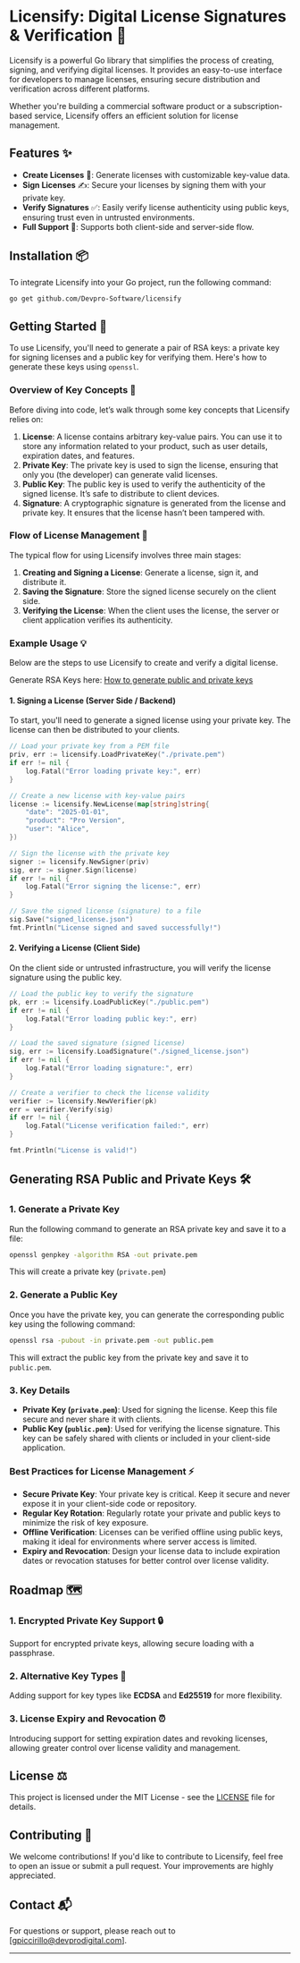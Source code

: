 # Licensify: Digital License Signatures & Verification 🔐

Licensify is a powerful Go library that simplifies the process of creating, signing, and verifying digital licenses. It provides an easy-to-use interface for developers to manage licenses, ensuring secure distribution and verification across different platforms.

Whether you're building a commercial software product or a subscription-based service, Licensify offers an efficient solution for license management.

## Features ✨

- **Create Licenses** 📝: Generate licenses with customizable key-value data.
- **Sign Licenses** ✍️: Secure your licenses by signing them with your private key.
- **Verify Signatures** ✅: Easily verify license authenticity using public keys, ensuring trust even in untrusted environments.
- **Full Support** 💪: Supports both client-side and server-side flow.

## Installation 📦

To integrate Licensify into your Go project, run the following command:

```bash
go get github.com/Devpro-Software/licensify
```

## Getting Started 🚀

To use Licensify, you'll need to generate a pair of RSA keys: a private key for signing licenses and a public key for verifying them. Here's how to generate these keys using `openssl`.

### Overview of Key Concepts 🔑

Before diving into code, let’s walk through some key concepts that Licensify relies on:

1. **License**: A license contains arbitrary key-value pairs. You can use it to store any information related to your product, such as user details, expiration dates, and features.
2. **Private Key**: The private key is used to sign the license, ensuring that only you (the developer) can generate valid licenses.
3. **Public Key**: The public key is used to verify the authenticity of the signed license. It’s safe to distribute to client devices.
4. **Signature**: A cryptographic signature is generated from the license and private key. It ensures that the license hasn’t been tampered with.

### Flow of License Management 🔄

The typical flow for using Licensify involves three main stages:

1. **Creating and Signing a License**: Generate a license, sign it, and distribute it.
2. **Saving the Signature**: Store the signed license securely on the client side.
3. **Verifying the License**: When the client uses the license, the server or client application verifies its authenticity.

### Example Usage 💡

Below are the steps to use Licensify to create and verify a digital license.

Generate RSA Keys here: [How to generate public and private keys](#generating-rsa-public-and-private-keys)

#### 1. Signing a License (Server Side / Backend)

To start, you'll need to generate a signed license using your private key. The license can then be distributed to your clients.

```go
// Load your private key from a PEM file
priv, err := licensify.LoadPrivateKey("./private.pem")
if err != nil {
    log.Fatal("Error loading private key:", err)
}

// Create a new license with key-value pairs
license := licensify.NewLicense(map[string]string{
    "date": "2025-01-01",
    "product": "Pro Version",
    "user": "Alice",
})

// Sign the license with the private key
signer := licensify.NewSigner(priv)
sig, err := signer.Sign(license)
if err != nil {
    log.Fatal("Error signing the license:", err)
}

// Save the signed license (signature) to a file
sig.Save("signed_license.json")
fmt.Println("License signed and saved successfully!")
```

#### 2. Verifying a License (Client Side)

On the client side or untrusted infrastructure, you will verify the license signature using the public key.

```go
// Load the public key to verify the signature
pk, err := licensify.LoadPublicKey("./public.pem")
if err != nil {
    log.Fatal("Error loading public key:", err)
}

// Load the saved signature (signed license)
sig, err := licensify.LoadSignature("./signed_license.json")
if err != nil {
    log.Fatal("Error loading signature:", err)
}

// Create a verifier to check the license validity
verifier := licensify.NewVerifier(pk)
err = verifier.Verify(sig)
if err != nil {
    log.Fatal("License verification failed:", err)
}

fmt.Println("License is valid!")
```

## Generating RSA Public and Private Keys 🛠️

### 1. Generate a Private Key

Run the following command to generate an RSA private key and save it to a file:

```bash
openssl genpkey -algorithm RSA -out private.pem
```

This will create a private key (`private.pem`)

### 2. Generate a Public Key

Once you have the private key, you can generate the corresponding public key using the following command:

```bash
openssl rsa -pubout -in private.pem -out public.pem
```

This will extract the public key from the private key and save it to `public.pem`.

### 3. Key Details

- **Private Key (`private.pem`)**: Used for signing the license. Keep this file secure and never share it with clients.
- **Public Key (`public.pem`)**: Used for verifying the license signature. This key can be safely shared with clients or included in your client-side application.

### Best Practices for License Management ⚡

- **Secure Private Key**: Your private key is critical. Keep it secure and never expose it in your client-side code or repository.
- **Regular Key Rotation**: Regularly rotate your private and public keys to minimize the risk of key exposure.
- **Offline Verification**: Licenses can be verified offline using public keys, making it ideal for environments where server access is limited.
- **Expiry and Revocation**: Design your license data to include expiration dates or revocation statuses for better control over license validity.

## Roadmap 🗺️

### 1. Encrypted Private Key Support 🔒

Support for encrypted private keys, allowing secure loading with a passphrase.

### 2. Alternative Key Types 🔄

Adding support for key types like **ECDSA** and **Ed25519** for more flexibility.

### 3. License Expiry and Revocation ⏰

Introducing support for setting expiration dates and revoking licenses, allowing greater control over license validity and management.

## License ⚖️

This project is licensed under the MIT License - see the [LICENSE](LICENSE) file for details.

## Contributing 🤝

We welcome contributions! If you'd like to contribute to Licensify, feel free to open an issue or submit a pull request. Your improvements are highly appreciated.

## Contact 📬

For questions or support, please reach out to [gpiccirillo@devprodigital.com].

---
